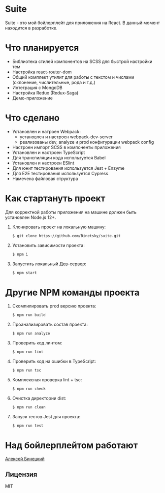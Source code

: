 ﻿# Suite

Suite - это мой бойлерплейт для приложения на React. В данный момент находится в разработке.


# Что планируется

  - Библиотека стилей компонентов на SCSS для быстрой настройки тем
  - Настройка react-router-dom
  - Общий комплект утилит для работы с текстом и числами (склонение, числительные, рода и т.д.)
  - Интеграция с MongoDB
  - Настройка Redux (Redux-Saga)
  - Демо-приложение

# Что сделано

  - Установлен и натроен Webpack:
    * установлен и настроен webpack-dev-server
    * реализованы dev, analyze и prod конфигурации webpack config
  - Настроен импорт SCSS в компоненты приложения
  - Установлен и настроен TypeScript
  - Для транспиляции кода используется Babel
  - Установлен и настроен ESlint
  - Для юнит тестирования используется Jest + Enzyme
  - Для E2E тестирования используется Cypress
  - Намечена файловая структура


# Как стартануть проект

Для корректной работы приложения на машине должен быть установлен Node.js 12+.

1. Клонировать проект на локальную машину:
    ```sh
    $ git clone https://github.com/Binetsky/suite.git
    ```
2. Установить зависимости проекта:
    ```sh
    $ npm i
    ```
3. Запустить локальный Дев-сервер:
    ```sh
    $ npm start
    ```


# Другие NPM команды проекта

1. Скомпилировать prod версию проекта:
    ```sh
    $ npm run build
    ```
2. Проанализировать состав проекта:
    ```sh
    $ npm run analyze
    ```
3. Проверить код линтом:
    ```sh
    $ npm run lint
    ```
4. Проверить код на ошибки в TypeScript:
    ```sh
    $ npm run tsc
    ```
5. Комплексная проверка lint + tsc:
    ```sh
    $ npm run check
    ```
6. Очистка директории dist:
    ```sh
    $ npm run clean
    ```
1. Запуск тестов Jest для проекта:
    ```sh
    $ npm run test
    ```


# Над бойлерплейтом работают
[Алексей Бинецкий](https://github.com/Binetsky)


Лицензия
----

MIT


[//]: # (Оставь надежду всяк сюда приходящий)

